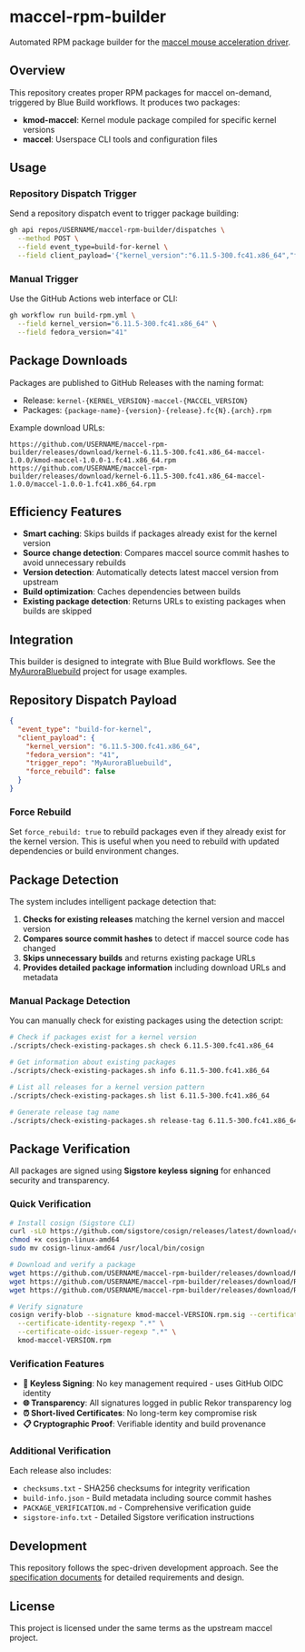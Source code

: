 # maccel-rpm-builder

Automated RPM package builder for the [maccel mouse acceleration driver](https://github.com/Gnarus-G/maccel).

## Overview

This repository creates proper RPM packages for maccel on-demand, triggered by Blue Build workflows. It produces two packages:

- **kmod-maccel**: Kernel module package compiled for specific kernel versions
- **maccel**: Userspace CLI tools and configuration files

## Usage

### Repository Dispatch Trigger

Send a repository dispatch event to trigger package building:

```bash
gh api repos/USERNAME/maccel-rpm-builder/dispatches \
  --method POST \
  --field event_type=build-for-kernel \
  --field client_payload='{"kernel_version":"6.11.5-300.fc41.x86_64","fedora_version":"41","trigger_repo":"MyProject"}'
```

### Manual Trigger

Use the GitHub Actions web interface or CLI:

```bash
gh workflow run build-rpm.yml \
  --field kernel_version="6.11.5-300.fc41.x86_64" \
  --field fedora_version="41"
```

## Package Downloads

Packages are published to GitHub Releases with the naming format:
- Release: `kernel-{KERNEL_VERSION}-maccel-{MACCEL_VERSION}`
- Packages: `{package-name}-{version}-{release}.fc{N}.{arch}.rpm`

Example download URLs:
```
https://github.com/USERNAME/maccel-rpm-builder/releases/download/kernel-6.11.5-300.fc41.x86_64-maccel-1.0.0/kmod-maccel-1.0.0-1.fc41.x86_64.rpm
https://github.com/USERNAME/maccel-rpm-builder/releases/download/kernel-6.11.5-300.fc41.x86_64-maccel-1.0.0/maccel-1.0.0-1.fc41.x86_64.rpm
```

## Efficiency Features

- **Smart caching**: Skips builds if packages already exist for the kernel version
- **Source change detection**: Compares maccel source commit hashes to avoid unnecessary rebuilds
- **Version detection**: Automatically detects latest maccel version from upstream
- **Build optimization**: Caches dependencies between builds
- **Existing package detection**: Returns URLs to existing packages when builds are skipped

## Integration

This builder is designed to integrate with Blue Build workflows. See the [MyAuroraBluebuild](https://github.com/USERNAME/MyAuroraBluebuild) project for usage examples.

## Repository Dispatch Payload

```json
{
  "event_type": "build-for-kernel",
  "client_payload": {
    "kernel_version": "6.11.5-300.fc41.x86_64",
    "fedora_version": "41",
    "trigger_repo": "MyAuroraBluebuild",
    "force_rebuild": false
  }
}
```

### Force Rebuild

Set `force_rebuild: true` to rebuild packages even if they already exist for the kernel version. This is useful when you need to rebuild with updated dependencies or build environment changes.

## Package Detection

The system includes intelligent package detection that:

1. **Checks for existing releases** matching the kernel version and maccel version
2. **Compares source commit hashes** to detect if maccel source code has changed
3. **Skips unnecessary builds** and returns existing package URLs
4. **Provides detailed package information** including download URLs and metadata

### Manual Package Detection

You can manually check for existing packages using the detection script:

```bash
# Check if packages exist for a kernel version
./scripts/check-existing-packages.sh check 6.11.5-300.fc41.x86_64

# Get information about existing packages
./scripts/check-existing-packages.sh info 6.11.5-300.fc41.x86_64

# List all releases for a kernel version pattern
./scripts/check-existing-packages.sh list 6.11.5-300.fc41.x86_64

# Generate release tag name
./scripts/check-existing-packages.sh release-tag 6.11.5-300.fc41.x86_64 1.0.0
```

## Package Verification

All packages are signed using **Sigstore keyless signing** for enhanced security and transparency.

### Quick Verification

```bash
# Install cosign (Sigstore CLI)
curl -sLO https://github.com/sigstore/cosign/releases/latest/download/cosign-linux-amd64
chmod +x cosign-linux-amd64
sudo mv cosign-linux-amd64 /usr/local/bin/cosign

# Download and verify a package
wget https://github.com/USERNAME/maccel-rpm-builder/releases/download/RELEASE_TAG/kmod-maccel-VERSION.rpm
wget https://github.com/USERNAME/maccel-rpm-builder/releases/download/RELEASE_TAG/kmod-maccel-VERSION.rpm.sig
wget https://github.com/USERNAME/maccel-rpm-builder/releases/download/RELEASE_TAG/kmod-maccel-VERSION.rpm.crt

# Verify signature
cosign verify-blob --signature kmod-maccel-VERSION.rpm.sig --certificate kmod-maccel-VERSION.rpm.crt \
  --certificate-identity-regexp ".*" \
  --certificate-oidc-issuer-regexp ".*" \
  kmod-maccel-VERSION.rpm
```

### Verification Features

- **🔐 Keyless Signing**: No key management required - uses GitHub OIDC identity
- **🌐 Transparency**: All signatures logged in public Rekor transparency log
- **⏰ Short-lived Certificates**: No long-term key compromise risk
- **📋 Cryptographic Proof**: Verifiable identity and build provenance

### Additional Verification

Each release also includes:
- `checksums.txt` - SHA256 checksums for integrity verification
- `build-info.json` - Build metadata including source commit hashes
- `PACKAGE_VERIFICATION.md` - Comprehensive verification guide
- `sigstore-info.txt` - Detailed Sigstore verification instructions

## Development

This repository follows the spec-driven development approach. See the [specification documents](.kiro/specs/rpm-packaging/) for detailed requirements and design.

## License

This project is licensed under the same terms as the upstream maccel project.